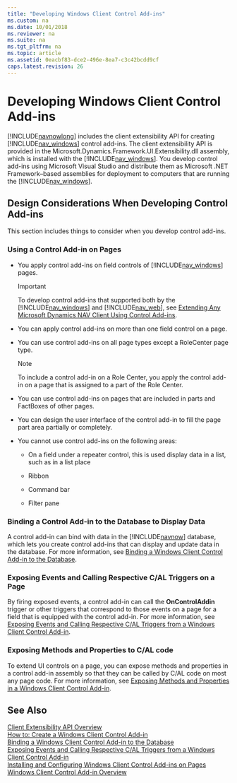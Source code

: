 ```yaml
---
title: "Developing Windows Client Control Add-ins"
ms.custom: na
ms.date: 10/01/2018
ms.reviewer: na
ms.suite: na
ms.tgt_pltfrm: na
ms.topic: article
ms.assetid: 0eacbf83-dce2-496e-8ea7-c3c42bcdd9cf
caps.latest.revision: 26
---
```

# Developing Windows Client Control Add-ins
[!INCLUDE[navnowlong](includes/navnowlong_md.md)] includes the client extensibility API for creating [!INCLUDE[nav_windows](includes/nav_windows_md.md)] control add-ins. The client extensibility API is provided in the Microsoft.Dynamics.Framework.UI.Extensibility.dll assembly, which is installed with the [!INCLUDE[nav_windows](includes/nav_windows_md.md)]. You develop control add-ins using Microsoft Visual Studio and distribute them as Microsoft .NET Framework–based assemblies for deployment to computers that are running the [!INCLUDE[nav_windows](includes/nav_windows_md.md)].  

## Design Considerations When Developing Control Add-ins  
 This section includes things to consider when you develop control add-ins.  

### Using a Control Add-in on Pages  

-   You apply control add-ins on field controls of [!INCLUDE[nav_windows](includes/nav_windows_md.md)] pages.  

    > [!IMPORTANT]  
    >  To develop control add-ins that supported both by the [!INCLUDE[nav_windows](includes/nav_windows_md.md)] and [!INCLUDE[nav_web](includes/nav_web_md.md)], see [Extending Any Microsoft Dynamics NAV Client Using Control Add-ins](Extending-Any-Microsoft-Dynamics-NAV-Client-Using-Control-Add-ins.md).  

-   You can apply control add-ins on more than one field control on a page.  

-   You can use control add-ins on all page types except a RoleCenter page type.  

    > [!NOTE]  
    >  To include a control add-in on a Role Center, you apply the control add-in on a page that is assigned to a part of the Role Center.  

-   You can use control add-ins on pages that are included in parts and FactBoxes of other pages.  

-   You can design the user interface of the control add-in to fill the page part area partially or completely.  

-   You cannot use control add-ins on the following areas:  

    -   On a field under a repeater control, this is used display data in a list, such as in a list place  

    -   Ribbon  

    -   Command bar  

    -   Filter pane  

### Binding a Control Add-in to the Database to Display Data  
 A control add-in can bind with data in the [!INCLUDE[navnow](includes/navnow_md.md)] database, which lets you create control add-ins that can display and update data in the database. For more information, see [Binding a Windows Client Control Add-in to the Database](Binding-a-Windows-Client-Control-Add-in-to-the-Database.md).  

### Exposing Events and Calling Respective C/AL Triggers on a Page  
 By firing exposed events, a control add-in can call the **OnControlAddin** trigger or other triggers that correspond to those events on a page for a field that is equipped with the control add-in. For more information, see [Exposing Events and Calling Respective C/AL Triggers from a Windows Client Control Add-in](Exposing-Events-and-Calling-Respective-C-AL-Triggers-from-a-Windows-Client-Control-Add-in.md).  

### Exposing Methods and Properties to C/AL code  
 To extend UI controls on a page, you can expose methods and properties in a control add-in assembly so that they can be called by C/AL code on most any page code. For more information, see [Exposing Methods and Properties in a Windows Client Control Add-in](Exposing-Methods-and-Properties-in-a-Windows-Client-Control-Add-in.md).  

## See Also  
 [Client Extensibility API Overview](Client-Extensibility-API-Overview.md)   
 [How to: Create a Windows Client Control Add-in](How-to--Create-a-Windows-Client-Control-Add-in.md)   
 [Binding a Windows Client Control Add-in to the Database](Binding-a-Windows-Client-Control-Add-in-to-the-Database.md)   
 [Exposing Events and Calling Respective C/AL Triggers from a Windows Client Control Add-in](Exposing-Events-and-Calling-Respective-C-AL-Triggers-from-a-Windows-Client-Control-Add-in.md)   
 [Installing and Configuring Windows Client Control Add-ins on Pages](Installing-and-Configuring-Windows-Client-Control-Add-ins-on-Pages.md)   
 [Windows Client Control Add-in Overview](Windows-Client-Control-Add-in-Overview.md)
